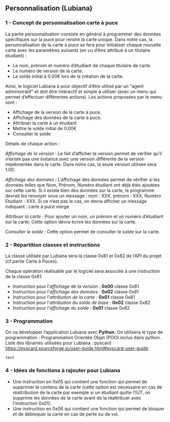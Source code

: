## Personnalisation (Lubiana) 

### 1 - Concept de personnalisation carte à puce
La partie personnalisation consiste en général à programmer des données spécifiques sur la puce pour rendre la carte unique. Dans notre cas, la personnalisation de la carte à puce se fera pour initialiser chaque nouvelle carte avec les paramètres suivants (en vu d’être attribué à un titulaire étudiant) : 

- Le nom, prénom et numéro d’étudiant de chaque titulaire de carte.
- Le numéro de version de la carte.
- Le solde initial à 0.00€ lors de la création de la carte.

Ainsi, le logiciel Lubiana à pour objectif d’être utilisé par un “agent administratif” et doit être intéractif et simple à utiliser (avec un menu qui permet d’effectuer différentes actions). Les actions proposées par le menu sont : 

- Affichage de la version de la carte à puce. 
- Affichage des données de la carte à puce.
- Attribuer la carte à un étudiant
- Mettre le solde initial de 0.00€
- Consulter le solde

Détails de chaque action : 

*Affichage de la version* : Le fait d’afficher la version permet de vérifier qu’il n’existe pas une instance avec une version différente de la version implémentée dans la carte. Dans notre cas, la seule version utilisée sera 1.00.

*Affichage des données* : L’affichage des données permet de vérifier si les données telles que Nom, Prénom, Numéro étudiant ont déjà étés ajoutées sur cette carte. Si il existe bien des données sur la carte, le programme devrait les renvoyer sous un message : nom : XXX, prénom : XXX, Numéro Etudiant : XXX. Si ce n’est pas le cas, on devra afficher un message indiquant : carte à puce vierge.

*Attribuer la carte* : Pour ajouter un nom, un prénom et un numéro d’étudiant sur la carte. Cette option devra écrire les données sur la carte.

*Consulter le solde* : Cette option permet de consulter le solde sur la carte.

### 2 - Répartition classes et instructions

La classe utilisée par Lubiana sera la classe 0x81 et 0x82 de l’API du projet (cf partie Carte à Puces). 

Chaque opération réalisable par le logiciel sera associée à une instruction de la classe 0x81. 

- Instruction pour l’*affichage de la version* : **0x00** classe 0x81
- Instruction pour l’*affichage des données* : **0x02** classe 0x81
- Instruction pour l’*attribution de la carte* : **0x01** classe 0x81
- Instruction pour l’*attribution du solde de base* : **0x02** classe 0x82
- Instruction pour l’*affichage du solde* : **0x01** classe 0x82


### 3 - Programmation

On va développer l’application Lubiana avec **Python**. On utilisera le type de programmation : Programmation Orientée Objet (POO) inclus dans python. 
Liste des librairies utilisées pour Lubiana : 
pyscard https://pyscard.sourceforge.io/user-guide.html#pyscard-user-guide


``` test ```

### 4 - Idées de fonctions à rajouter pour Lubiana

- Une instruction en 0x05 qui contient une fonction qui permet de supprimer le contenu de la carte (cette option est nécessaire en cas de réattribution de la carte par exemple si un étudiant quitte l'IUT, on supprime les données de la carte avant de la réattribuer avec l'instruction 0x01).
- Une instruction en 0x06 qui contient une fonction qui permet de bloquer et de débloquer la carte en cas de perte ou de vol. 
